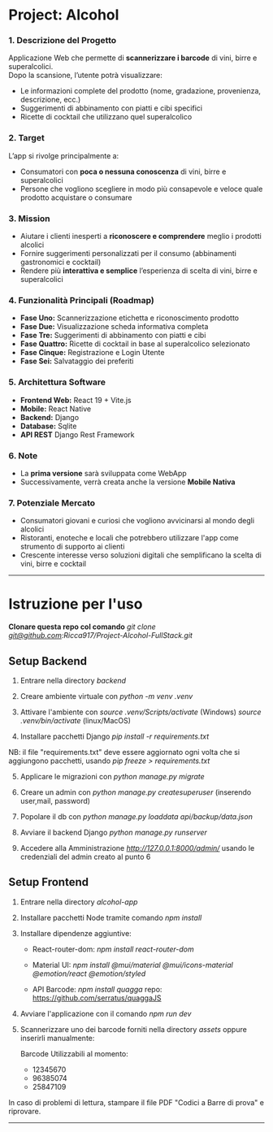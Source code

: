 # **Project: Alcohol**

### 1. Descrizione del Progetto

Applicazione Web  che permette di **scannerizzare i barcode**
di vini, birre e superalcolici.  
Dopo la scansione, l’utente potrà visualizzare:

- Le informazioni complete del prodotto (nome, gradazione, provenienza, descrizione, ecc.)  
- Suggerimenti di abbinamento con piatti e cibi specifici  
- Ricette di cocktail che utilizzano quel superalcolico 

### 2. Target

L’app si rivolge principalmente a:  
- Consumatori con **poca o nessuna conoscenza** di vini, birre e superalcolici  
- Persone che vogliono scegliere in modo più consapevole e veloce quale prodotto acquistare o consumare  

### 3. Mission

- Aiutare i clienti inesperti a **riconoscere e comprendere** meglio i prodotti alcolici  
- Fornire suggerimenti personalizzati per il consumo (abbinamenti gastronomici e cocktail)  
- Rendere più **interattiva e semplice** l’esperienza di scelta di vini, birre e superalcolici  

### 4. Funzionalità Principali (Roadmap)

- **Fase Uno:** Scannerizzazione etichetta e riconoscimento prodotto  
- **Fase Due:** Visualizzazione scheda informativa completa  
- **Fase Tre:** Suggerimenti di abbinamento con piatti e cibi  
- **Fase Quattro:** Ricette di cocktail in base al superalcolico selezionato
- **Fase Cinque:** Registrazione e Login Utente
- **Fase Sei:** Salvataggio dei preferiti

### 5. Architettura Software

- **Frontend Web:** React 19 + Vite.js  
- **Mobile:** React Native  
- **Backend:** Django 
- **Database:** Sqlite  
- **API REST** Django Rest Framework  

### 6. Note

- La **prima versione** sarà sviluppata come WebApp  
- Successivamente, verrà creata anche la versione **Mobile Nativa**

### 7. Potenziale Mercato

- Consumatori giovani e curiosi che vogliono avvicinarsi al mondo degli alcolici
- Ristoranti, enoteche e locali che potrebbero utilizzare l'app come strumento di supporto ai clienti
- Crescente interesse verso soluzioni digitali che semplificano la scelta di vini, birre e cocktail

---

# Istruzione per l'uso

**Clonare questa repo col comando** *git clone git@github.com:Ricca917/Project-Alcohol-FullStack.git*

## Setup Backend

1. Entrare nella directory *backend*

2. Creare ambiente virtuale con *python -m venv .venv*

3. Attivare l'ambiente con *source .venv/Scripts/activate* (Windows)
    *source .venv/bin/activate* (linux/MacOS)

4. Installare pacchetti Django *pip install -r requirements.txt*

 NB: il file "requirements.txt" deve essere aggiornato ogni volta che si 
    aggiungono pacchetti, usando *pip freeze > requirements.txt*

5. Applicare le migrazioni con *python manage.py migrate*

6. Creare un admin con *python manage.py createsuperuser* (inserendo user,mail, password)

7. Popolare il db con *python manage.py loaddata api/backup/data.json*

8. Avviare il backend Django *python manage.py runserver*

9. Accedere alla Amministrazione *http://127.0.0.1:8000/admin/* usando le credenziali del admin creato al punto 6

## Setup Frontend

1. Entrare nella directory *alcohol-app*

2. Installare pacchetti Node tramite comando *npm install*

3. Installare dipendenze aggiuntive: 

    - React-router-dom: *npm install react-router-dom*
    
    - Material UI: *npm install @mui/material @mui/icons-material @emotion/react @emotion/styled* 
    
    - API Barcode: *npm install quagga* repo: https://github.com/serratus/quaggaJS

4. Avviare l'applicazione con il comando *npm run dev*

5. Scannerizzare uno dei barcode forniti nella directory *assets* oppure inserirli manualmente:

    Barcode Utilizzabili al momento:
    - 12345670 
    - 96385074
    - 25847109

In caso di problemi di lettura, stampare il file PDF "Codici a Barre di prova" e riprovare.

---

